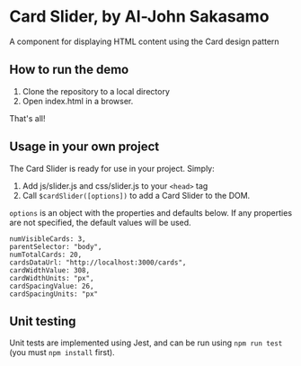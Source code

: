 # Card Slider, by Al-John Sakasamo
A component for displaying HTML content using the Card design pattern

## How to run the demo
1. Clone the repository to a local directory
2. Open index.html in a browser.

That's all!

## Usage in your own project
The Card Slider is ready for use in your project. Simply:
1. Add js/slider.js and css/slider.js to your ``<head>`` tag
2. Call ``$cardSlider([options])`` to add a Card Slider to the DOM.

``options`` is an object with the properties and defaults below. If any properties are not specified, the default values will be used.

    numVisibleCards: 3,
    parentSelector: "body",
    numTotalCards: 20,
    cardsDataUrl: "http://localhost:3000/cards",
    cardWidthValue: 308,
    cardWidthUnits: "px",
    cardSpacingValue: 26,
    cardSpacingUnits: "px"

## Unit testing
Unit tests are implemented using Jest, and can be run using ``npm run test`` (you must ``npm install`` first).

